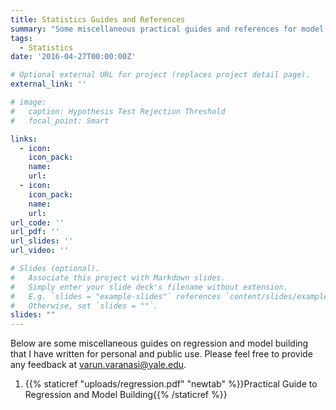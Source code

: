 ```yaml
---
title: Statistics Guides and References
summary: "Some miscellaneous practical guides and references for model building, data analysis, and machine learning"
tags:
  - Statistics
date: '2016-04-27T00:00:00Z'

# Optional external URL for project (replaces project detail page).
external_link: ''

# image:
#   caption: Hypothesis Test Rejection Threshold
#   focal_point: Smart

links:
  - icon: 
    icon_pack: 
    name: 
    url: 
  - icon: 
    icon_pack: 
    name: 
    url: 
url_code: ''
url_pdf: ''
url_slides: ''
url_video: ''

# Slides (optional).
#   Associate this project with Markdown slides.
#   Simply enter your slide deck's filename without extension.
#   E.g. `slides = "example-slides"` references `content/slides/example-slides.md`.
#   Otherwise, set `slides = ""`.
slides: ""
---
```


Below are some miscellaneous guides on regression and model building that I have written for personal and public use. Please feel free to provide any feedback at varun.varanasi@yale.edu. 

1. {{% staticref "uploads/regression.pdf" "newtab" %}}Practical Guide to Regression and Model Building{{% /staticref %}}
